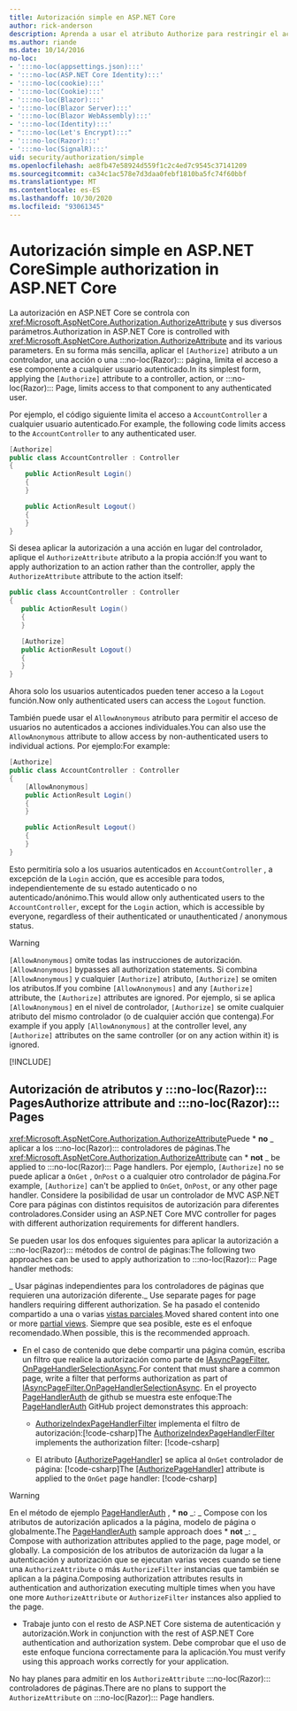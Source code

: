 ```yaml
---
title: Autorización simple en ASP.NET Core
author: rick-anderson
description: Aprenda a usar el atributo Authorize para restringir el acceso a ASP.NET Core controladores y acciones.
ms.author: riande
ms.date: 10/14/2016
no-loc:
- ':::no-loc(appsettings.json):::'
- ':::no-loc(ASP.NET Core Identity):::'
- ':::no-loc(cookie):::'
- ':::no-loc(Cookie):::'
- ':::no-loc(Blazor):::'
- ':::no-loc(Blazor Server):::'
- ':::no-loc(Blazor WebAssembly):::'
- ':::no-loc(Identity):::'
- ":::no-loc(Let's Encrypt):::"
- ':::no-loc(Razor):::'
- ':::no-loc(SignalR):::'
uid: security/authorization/simple
ms.openlocfilehash: ae8fb47e58924d559f1c2c4ed7c9545c37141209
ms.sourcegitcommit: ca34c1ac578e7d3daa0febf1810ba5fc74f60bbf
ms.translationtype: MT
ms.contentlocale: es-ES
ms.lasthandoff: 10/30/2020
ms.locfileid: "93061345"
---
```

# <a name="simple-authorization-in-aspnet-core"></a><span data-ttu-id="c1bd4-103">Autorización simple en ASP.NET Core</span><span class="sxs-lookup"><span data-stu-id="c1bd4-103">Simple authorization in ASP.NET Core</span></span>

<a name="security-authorization-simple"></a>

<span data-ttu-id="c1bd4-104">La autorización en ASP.NET Core se controla con <xref:Microsoft.AspNetCore.Authorization.AuthorizeAttribute> y sus diversos parámetros.</span><span class="sxs-lookup"><span data-stu-id="c1bd4-104">Authorization in ASP.NET Core is controlled with <xref:Microsoft.AspNetCore.Authorization.AuthorizeAttribute> and its various parameters.</span></span> <span data-ttu-id="c1bd4-105">En su forma más sencilla, aplicar el `[Authorize]` atributo a un controlador, una acción o una :::no-loc(Razor)::: página, limita el acceso a ese componente a cualquier usuario autenticado.</span><span class="sxs-lookup"><span data-stu-id="c1bd4-105">In its simplest form, applying the `[Authorize]` attribute to a controller, action, or :::no-loc(Razor)::: Page, limits access to that component to any authenticated user.</span></span>

<span data-ttu-id="c1bd4-106">Por ejemplo, el código siguiente limita el acceso a `AccountController` a cualquier usuario autenticado.</span><span class="sxs-lookup"><span data-stu-id="c1bd4-106">For example, the following code limits access to the `AccountController` to any authenticated user.</span></span>

```csharp
[Authorize]
public class AccountController : Controller
{
    public ActionResult Login()
    {
    }

    public ActionResult Logout()
    {
    }
}
```

<span data-ttu-id="c1bd4-107">Si desea aplicar la autorización a una acción en lugar del controlador, aplique el `AuthorizeAttribute` atributo a la propia acción:</span><span class="sxs-lookup"><span data-stu-id="c1bd4-107">If you want to apply authorization to an action rather than the controller, apply the `AuthorizeAttribute` attribute to the action itself:</span></span>

```csharp
public class AccountController : Controller
{
   public ActionResult Login()
   {
   }

   [Authorize]
   public ActionResult Logout()
   {
   }
}
```

<span data-ttu-id="c1bd4-108">Ahora solo los usuarios autenticados pueden tener acceso a la `Logout` función.</span><span class="sxs-lookup"><span data-stu-id="c1bd4-108">Now only authenticated users can access the `Logout` function.</span></span>

<span data-ttu-id="c1bd4-109">También puede usar el `AllowAnonymous` atributo para permitir el acceso de usuarios no autenticados a acciones individuales.</span><span class="sxs-lookup"><span data-stu-id="c1bd4-109">You can also use the `AllowAnonymous` attribute to allow access by non-authenticated users to individual actions.</span></span> <span data-ttu-id="c1bd4-110">Por ejemplo:</span><span class="sxs-lookup"><span data-stu-id="c1bd4-110">For example:</span></span>

```csharp
[Authorize]
public class AccountController : Controller
{
    [AllowAnonymous]
    public ActionResult Login()
    {
    }

    public ActionResult Logout()
    {
    }
}
```

<span data-ttu-id="c1bd4-111">Esto permitiría solo a los usuarios autenticados en `AccountController` , a excepción de la `Login` acción, que es accesible para todos, independientemente de su estado autenticado o no autenticado/anónimo.</span><span class="sxs-lookup"><span data-stu-id="c1bd4-111">This would allow only authenticated users to the `AccountController`, except for the `Login` action, which is accessible by everyone, regardless of their authenticated or unauthenticated / anonymous status.</span></span>

> [!WARNING]
> <span data-ttu-id="c1bd4-112">`[AllowAnonymous]` omite todas las instrucciones de autorización.</span><span class="sxs-lookup"><span data-stu-id="c1bd4-112">`[AllowAnonymous]` bypasses all authorization statements.</span></span> <span data-ttu-id="c1bd4-113">Si combina `[AllowAnonymous]` y cualquier `[Authorize]` atributo, `[Authorize]` se omiten los atributos.</span><span class="sxs-lookup"><span data-stu-id="c1bd4-113">If you combine `[AllowAnonymous]` and any `[Authorize]` attribute, the `[Authorize]` attributes are ignored.</span></span> <span data-ttu-id="c1bd4-114">Por ejemplo, si se aplica `[AllowAnonymous]` en el nivel de controlador, `[Authorize]` se omite cualquier atributo del mismo controlador (o de cualquier acción que contenga).</span><span class="sxs-lookup"><span data-stu-id="c1bd4-114">For example if you apply `[AllowAnonymous]` at the controller level, any `[Authorize]` attributes on the same controller (or on any action within it) is ignored.</span></span>

[!INCLUDE[](~/includes/requireAuth.md)]

<a name="aarp"></a>

## <a name="authorize-attribute-and-no-locrazor-pages"></a><span data-ttu-id="c1bd4-115">Autorización de atributos y :::no-loc(Razor)::: Pages</span><span class="sxs-lookup"><span data-stu-id="c1bd4-115">Authorize attribute and :::no-loc(Razor)::: Pages</span></span>

<span data-ttu-id="c1bd4-116"><xref:Microsoft.AspNetCore.Authorization.AuthorizeAttribute>Puede \* **no** _ aplicar a los :::no-loc(Razor)::: controladores de páginas.</span><span class="sxs-lookup"><span data-stu-id="c1bd4-116">The <xref:Microsoft.AspNetCore.Authorization.AuthorizeAttribute> can \* **not** _ be applied to :::no-loc(Razor)::: Page handlers.</span></span> <span data-ttu-id="c1bd4-117">Por ejemplo, `[Authorize]` no se puede aplicar a `OnGet` , `OnPost` o a cualquier otro controlador de página.</span><span class="sxs-lookup"><span data-stu-id="c1bd4-117">For example, `[Authorize]` can't be applied to `OnGet`, `OnPost`, or any other page handler.</span></span> <span data-ttu-id="c1bd4-118">Considere la posibilidad de usar un controlador de MVC ASP.NET Core para páginas con distintos requisitos de autorización para diferentes controladores.</span><span class="sxs-lookup"><span data-stu-id="c1bd4-118">Consider using an ASP.NET Core MVC controller for pages with different authorization requirements for different handlers.</span></span>

<span data-ttu-id="c1bd4-119">Se pueden usar los dos enfoques siguientes para aplicar la autorización a :::no-loc(Razor)::: métodos de control de páginas:</span><span class="sxs-lookup"><span data-stu-id="c1bd4-119">The following two approaches can be used to apply authorization to :::no-loc(Razor)::: Page handler methods:</span></span>

<span data-ttu-id="c1bd4-120">_ Usar páginas independientes para los controladores de páginas que requieren una autorización diferente.</span><span class="sxs-lookup"><span data-stu-id="c1bd4-120">_ Use separate pages for page handlers requiring different authorization.</span></span> <span data-ttu-id="c1bd4-121">Se ha pasado el contenido compartido a una o varias [vistas parciales](xref:mvc/views/partial).</span><span class="sxs-lookup"><span data-stu-id="c1bd4-121">Moved shared content into one or more [partial views](xref:mvc/views/partial).</span></span> <span data-ttu-id="c1bd4-122">Siempre que sea posible, este es el enfoque recomendado.</span><span class="sxs-lookup"><span data-stu-id="c1bd4-122">When possible, this is the recommended approach.</span></span>
* <span data-ttu-id="c1bd4-123">En el caso de contenido que debe compartir una página común, escriba un filtro que realice la autorización como parte de [IAsyncPageFilter. OnPageHandlerSelectionAsync](xref:Microsoft.AspNetCore.Mvc.Filters.IAsyncPageFilter.OnPageHandlerSelectionAsync%2A).</span><span class="sxs-lookup"><span data-stu-id="c1bd4-123">For content that must share a common page, write a filter that performs authorization as part of [IAsyncPageFilter.OnPageHandlerSelectionAsync](xref:Microsoft.AspNetCore.Mvc.Filters.IAsyncPageFilter.OnPageHandlerSelectionAsync%2A).</span></span> <span data-ttu-id="c1bd4-124">En el proyecto [PageHandlerAuth](https://github.com/dotnet/AspNetCore.Docs/tree/master/aspnetcore/security/authorization/simple/samples/3.1/PageHandlerAuth) de github se muestra este enfoque:</span><span class="sxs-lookup"><span data-stu-id="c1bd4-124">The [PageHandlerAuth](https://github.com/dotnet/AspNetCore.Docs/tree/master/aspnetcore/security/authorization/simple/samples/3.1/PageHandlerAuth) GitHub project demonstrates this approach:</span></span>
  * <span data-ttu-id="c1bd4-125">[AuthorizeIndexPageHandlerFilter](https://github.com/dotnet/AspNetCore.Docs/blob/master/aspnetcore/security/authorization/simple/samples/3.1/PageHandlerAuth/AuthorizeIndexPageHandlerFilter.cs) implementa el filtro de autorización:[!code-csharp[](~/security/authorization/simple/samples/3.1/PageHandlerAuth/Pages/Index.cshtml.cs?name=snippet)]</span><span class="sxs-lookup"><span data-stu-id="c1bd4-125">The [AuthorizeIndexPageHandlerFilter](https://github.com/dotnet/AspNetCore.Docs/blob/master/aspnetcore/security/authorization/simple/samples/3.1/PageHandlerAuth/AuthorizeIndexPageHandlerFilter.cs) implements the authorization filter: [!code-csharp[](~/security/authorization/simple/samples/3.1/PageHandlerAuth/Pages/Index.cshtml.cs?name=snippet)]</span></span>

  * <span data-ttu-id="c1bd4-126">El atributo [[AuthorizePageHandler]](https://github.com/dotnet/AspNetCore.Docs/tree/master/aspnetcore/security/authorization/simple/samples/3.1/PageHandlerAuth/Pages/Index.cshtml.cs#L16) se aplica al `OnGet` controlador de página: [!code-csharp[](~/security/authorization/simple/samples/3.1/PageHandlerAuth/AuthorizeIndexPageHandlerFilter.cs?name=snippet)]</span><span class="sxs-lookup"><span data-stu-id="c1bd4-126">The [[AuthorizePageHandler]](https://github.com/dotnet/AspNetCore.Docs/tree/master/aspnetcore/security/authorization/simple/samples/3.1/PageHandlerAuth/Pages/Index.cshtml.cs#L16) attribute is applied to the `OnGet` page handler: [!code-csharp[](~/security/authorization/simple/samples/3.1/PageHandlerAuth/AuthorizeIndexPageHandlerFilter.cs?name=snippet)]</span></span>

> [!WARNING]
> <span data-ttu-id="c1bd4-127">En el método de ejemplo [PageHandlerAuth](https://github.com/pranavkm/PageHandlerAuth) , \* **no** _: _ Compose con los atributos de autorización aplicados a la página, modelo de página o globalmente.</span><span class="sxs-lookup"><span data-stu-id="c1bd4-127">The [PageHandlerAuth](https://github.com/pranavkm/PageHandlerAuth) sample approach does \* **not** _: _ Compose with authorization attributes applied to the page, page model, or globally.</span></span> <span data-ttu-id="c1bd4-128">La composición de los atributos de autorización da lugar a la autenticación y autorización que se ejecutan varias veces cuando se tiene una `AuthorizeAttribute` o más `AuthorizeFilter` instancias que también se aplican a la página.</span><span class="sxs-lookup"><span data-stu-id="c1bd4-128">Composing authorization attributes results in authentication and authorization executing multiple times when you have one more `AuthorizeAttribute` or `AuthorizeFilter` instances also applied to the page.</span></span>
> * <span data-ttu-id="c1bd4-129">Trabaje junto con el resto de ASP.NET Core sistema de autenticación y autorización.</span><span class="sxs-lookup"><span data-stu-id="c1bd4-129">Work in conjunction with the rest of ASP.NET Core authentication and authorization system.</span></span> <span data-ttu-id="c1bd4-130">Debe comprobar que el uso de este enfoque funciona correctamente para la aplicación.</span><span class="sxs-lookup"><span data-stu-id="c1bd4-130">You must verify using this approach works correctly for your application.</span></span>

<span data-ttu-id="c1bd4-131">No hay planes para admitir en los `AuthorizeAttribute` :::no-loc(Razor)::: controladores de páginas.</span><span class="sxs-lookup"><span data-stu-id="c1bd4-131">There are no plans to support the `AuthorizeAttribute` on :::no-loc(Razor)::: Page handlers.</span></span> 
